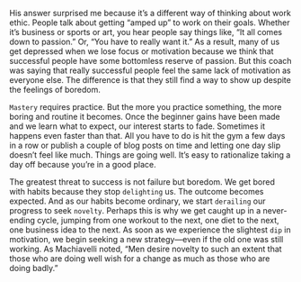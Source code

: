 His answer surprised me because it’s a different way of thinking
about work ethic. People talk about getting “amped up” to work on
their goals. Whether it’s business or sports or art, you hear people say
things like, “It all comes down to passion.” Or, “You have to really
want it.” As a result, many of us get depressed when we lose focus or
motivation because we think that successful people have some
bottomless reserve of passion. But this coach was saying that really
successful people feel the same lack of motivation as everyone else.
The difference is that they still find a way to show up despite the
feelings of boredom.

`Mastery` requires practice. But the more you practice something, the
more boring and routine it becomes. Once the beginner gains have
been made and we learn what to expect, our interest starts to fade.
Sometimes it happens even faster than that. All you have to do is hit
the gym a few days in a row or publish a couple of blog posts on time
and letting one day slip doesn’t feel like much. Things are going well.
It’s easy to rationalize taking a day off because you’re in a good place.

The greatest threat to success is not failure but boredom. We get
bored with habits because they stop `delighting` us. The outcome
becomes expected. And as our habits become ordinary, we start
`derailing` our progress to seek `novelty`. Perhaps this is why we get
caught up in a never-ending cycle, jumping from one workout to the
next, one diet to the next, one business idea to the next. As soon as we
experience the slightest `dip` in motivation, we begin seeking a new
strategy—even if the old one was still working. As Machiavelli noted,
“Men desire novelty to such an extent that those who are doing well
wish for a change as much as those who are doing badly.”